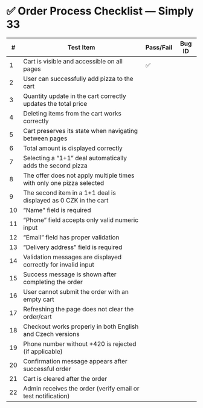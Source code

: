 # ✅ Order Process Checklist — Simply 33

| # | Test Item                                                                 | Pass/Fail | Bug ID |
|---|---------------------------------------------------------------------------|-----------|--------|
| 1 | Cart is visible and accessible on all pages                              |     ✅      |        |
| 2 | User can successfully add pizza to the cart                              |           |        |
| 3 | Quantity update in the cart correctly updates the total price            |           |        |
| 4 | Deleting items from the cart works correctly                             |           |        |
| 5 | Cart preserves its state when navigating between pages                   |           |        |
| 6 | Total amount is displayed correctly                                      |           |        |
| 7 | Selecting a “1+1” deal automatically adds the second pizza               |           |        |
| 8 | The offer does not apply multiple times with only one pizza selected     |           |        |
| 9 | The second item in a 1+1 deal is displayed as 0 CZK in the cart          |           |        |
|10 | “Name” field is required                                                 |           |        |
|11 | “Phone” field accepts only valid numeric input                           |           |        |
|12 | “Email” field has proper validation                                      |           |        |
|13 | “Delivery address” field is required                                     |           |        |
|14 | Validation messages are displayed correctly for invalid input            |           |        |
|15 | Success message is shown after completing the order                      |           |        |
|16 | User cannot submit the order with an empty cart                          |           |        |
|17 | Refreshing the page does not clear the order/cart                        |           |        |
|18 | Checkout works properly in both English and Czech versions               |           |        |
|19 | Phone number without +420 is rejected (if applicable)                   |           |        |
|20 | Confirmation message appears after successful order                      |           |        |
|21 | Cart is cleared after the order                                          |           |        |
|22 | Admin receives the order (verify email or test notification)             |           |        |
